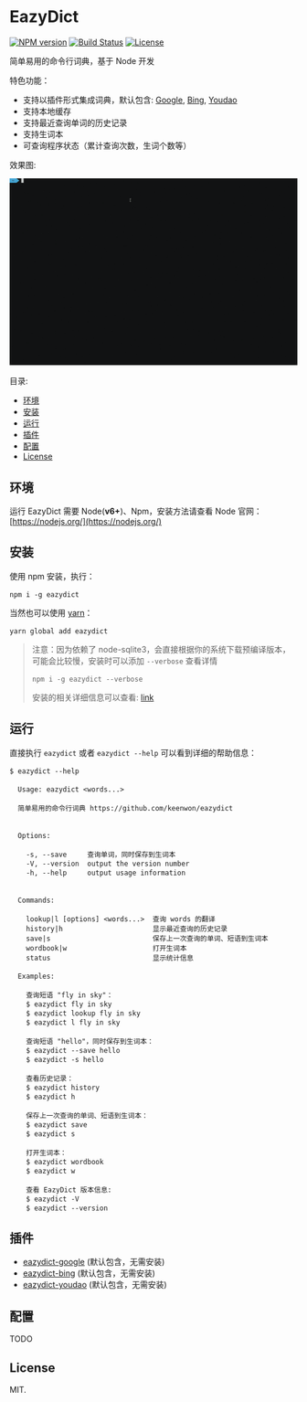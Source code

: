 # EazyDict

[![NPM version][npm-image]][npm-url] [![Build Status][travis-image]][travis-url] [![License][license-image]][license-url]

简单易用的命令行词典，基于 Node 开发

特色功能：

- 支持以插件形式集成词典，默认包含: [Google](http://github.com/keenwon/eazydict-google), [Bing](http://github.com/keenwon/eazydict-bing), [Youdao](http://github.com/keenwon/eazydict-youdao)
- 支持本地缓存
- 支持最近查询单词的历史记录
- 支持生词本
- 可查询程序状态（累计查询次数，生词个数等）

效果图:

<center>
  <img src="docs/images/screenshot.gif">
</center>

目录:
<!-- TOC -->

- [环境](#环境)
- [安装](#安装)
- [运行](#运行)
- [插件](#插件)
- [配置](#配置)
- [License](#license)

<!-- /TOC -->

## 环境

运行 EazyDict 需要 Node(**v6+**)、Npm，安装方法请查看 Node 官网：[https://nodejs.org/](https://nodejs.org/)

## 安装

使用 npm 安装，执行：

```shell
npm i -g eazydict
```

当然也可以使用 [yarn](https://yarnpkg.com)：

```shell
yarn global add eazydict
```

> 注意：因为依赖了 node-sqlite3，会直接根据你的系统下载预编译版本，可能会比较慢，安装时可以添加 `--verbose` 查看详情
>
> ```shell
> npm i -g eazydict --verbose
> ```
> 安装的相关详细信息可以查看: [link](https://github.com/mapbox/node-sqlite3#installing)

## 运行

直接执行 `eazydict` 或者 `eazydict --help` 可以看到详细的帮助信息：

```shell
$ eazydict --help

  Usage: eazydict <words...>

  简单易用的命令行词典 https://github.com/keenwon/eazydict


  Options:

    -s, --save     查询单词，同时保存到生词本
    -V, --version  output the version number
    -h, --help     output usage information


  Commands:

    lookup|l [options] <words...>  查询 words 的翻译
    history|h                      显示最近查询的历史记录
    save|s                         保存上一次查询的单词、短语到生词本
    wordbook|w                     打开生词本
    status                         显示统计信息

  Examples:

    查询短语 "fly in sky"：
    $ eazydict fly in sky
    $ eazydict lookup fly in sky
    $ eazydict l fly in sky

    查询短语 "hello"，同时保存到生词本：
    $ eazydict --save hello
    $ eazydict -s hello

    查看历史记录：
    $ eazydict history
    $ eazydict h

    保存上一次查询的单词、短语到生词本：
    $ eazydict save
    $ eazydict s

    打开生词本：
    $ eazydict wordbook
    $ eazydict w

    查看 EazyDict 版本信息:
    $ eazydict -V
    $ eazydict --version
```

## 插件

- [eazydict-google](http://github.com/keenwon/eazydict-google) (默认包含，无需安装)
- [eazydict-bing](http://github.com/keenwon/eazydict-bing) (默认包含，无需安装)
- [eazydict-youdao](http://github.com/keenwon/eazydict-youdao) (默认包含，无需安装)

## 配置

TODO

## License

MIT.

[npm-image]: https://img.shields.io/npm/v/eazydict.svg?style=flat-square
[npm-url]: https://www.npmjs.com/package/eazydict
[travis-image]: https://img.shields.io/travis/keenwon/eazydict.svg?style=flat-square
[travis-url]: https://travis-ci.org/keenwon/eazydict
[license-image]: https://img.shields.io/npm/l/express.svg?style=flat-square
[license-url]: https://github.com/keenwon/eazydict/blob/master/LICENSE